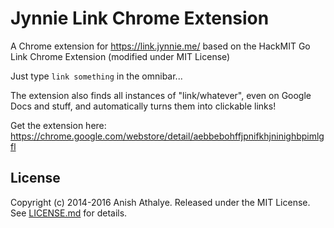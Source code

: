 # Jynnie Link Chrome Extension

A Chrome extension for https://link.jynnie.me/ based on the HackMIT Go Link Chrome Extension (modified under MIT License)

Just type `link something` in the omnibar...

The extension also finds all instances of "link/whatever", even on Google Docs
and stuff, and automatically turns them into clickable links!

Get the extension here: https://chrome.google.com/webstore/detail/aebbebohffjpnifkhjninighbpimlgfl

## License

Copyright (c) 2014-2016 Anish Athalye. Released under the MIT License. See
[LICENSE.md][license] for details.

[license]: LICENSE.md
